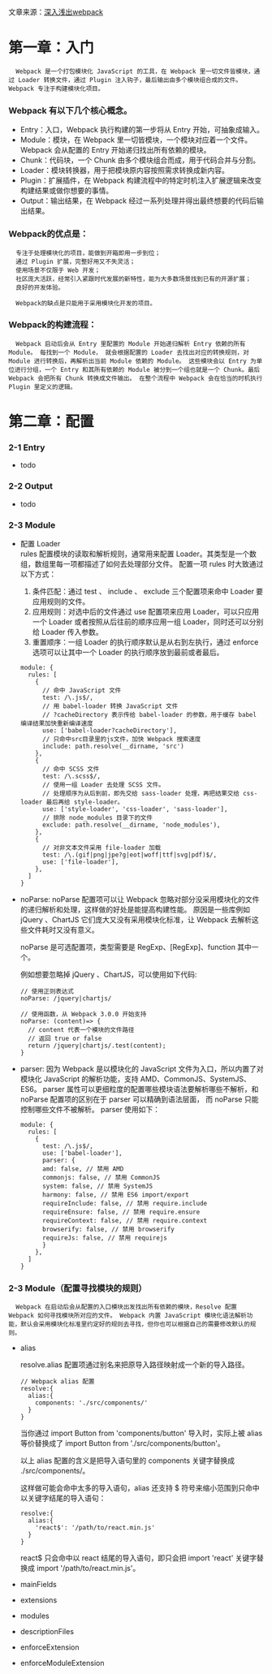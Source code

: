文章来源：[深入浅出webpack](https://github.com/gwuhaolin/dive-into-webpack)

# 第一章：入门

      Webpack 是一个打包模块化 JavaScript 的工具，在 Webpack 里一切文件皆模块，通过 Loader 转换文件，通过 Plugin 注入钩子，最后输出由多个模块组合成的文件。Webpack 专注于构建模块化项目。

### Webpack 有以下几个核心概念。
- Entry：入口，Webpack 执行构建的第一步将从 Entry 开始，可抽象成输入。
- Module：模块，在 Webpack 里一切皆模块，一个模块对应着一个文件。Webpack 会从配置的 Entry 开始递归找出所有依赖的模块。
- Chunk：代码块，一个 Chunk 由多个模块组合而成，用于代码合并与分割。
- Loader：模块转换器，用于把模块原内容按照需求转换成新内容。
- Plugin：扩展插件，在 Webpack 构建流程中的特定时机注入扩展逻辑来改变构建结果或做你想要的事情。
- Output：输出结果，在 Webpack 经过一系列处理并得出最终想要的代码后输出结果。

### Webpack的优点是：
      专注于处理模块化的项目，能做到开箱即用一步到位；
      通过 Plugin 扩展，完整好用又不失灵活；
      使用场景不仅限于 Web 开发；
      社区庞大活跃，经常引入紧跟时代发展的新特性，能为大多数场景找到已有的开源扩展；
      良好的开发体验。
      
      Webpack的缺点是只能用于采用模块化开发的项目。

### Webpack的构建流程：  
      Webpack 启动后会从 Entry 里配置的 Module 开始递归解析 Entry 依赖的所有 Module。 每找到一个 Module， 就会根据配置的 Loader 去找出对应的转换规则，对 Module 进行转换后，再解析出当前 Module 依赖的 Module。 这些模块会以 Entry 为单位进行分组，一个 Entry 和其所有依赖的 Module 被分到一个组也就是一个 Chunk。最后 Webpack 会把所有 Chunk 转换成文件输出。 在整个流程中 Webpack 会在恰当的时机执行 Plugin 里定义的逻辑。


# 第二章：配置
### 2-1 Entry
 - todo
### 2-2 Output 
 -  todo
### 2-3 Module
- 配置 Loader  
  rules 配置模块的读取和解析规则，通常用来配置 Loader。其类型是一个数组，数组里每一项都描述了如何去处理部分文件。 配置一项 rules 时大致通过以下方式：

  1. 条件匹配：通过 test 、 include 、 exclude 三个配置项来命中 Loader 要应用规则的文件。
  2. 应用规则：对选中后的文件通过 use 配置项来应用 Loader，可以只应用一个 Loader 或者按照从后往前的顺序应用一组 Loader，同时还可以分别给 Loader 传入参数。
  3. 重置顺序：一组 Loader 的执行顺序默认是从右到左执行，通过 enforce 选项可以让其中一个 Loader 的执行顺序放到最前或者最后。
  ```
  module: {
    rules: [
      {
        // 命中 JavaScript 文件
        test: /\.js$/,
        // 用 babel-loader 转换 JavaScript 文件
        // ?cacheDirectory 表示传给 babel-loader 的参数，用于缓存 babel 编译结果加快重新编译速度
        use: ['babel-loader?cacheDirectory'],
        // 只命中src目录里的js文件，加快 Webpack 搜索速度
        include: path.resolve(__dirname, 'src')
      },
      {
        // 命中 SCSS 文件
        test: /\.scss$/,
        // 使用一组 Loader 去处理 SCSS 文件。
        // 处理顺序为从后到前，即先交给 sass-loader 处理，再把结果交给 css-loader 最后再给 style-loader。
        use: ['style-loader', 'css-loader', 'sass-loader'],
        // 排除 node_modules 目录下的文件
        exclude: path.resolve(__dirname, 'node_modules'),
      },
      {
        // 对非文本文件采用 file-loader 加载
        test: /\.(gif|png|jpe?g|eot|woff|ttf|svg|pdf)$/,
        use: ['file-loader'],
      },
    ]
  }
  ```
- noParse: 
  noParse 配置项可以让 Webpack 忽略对部分没采用模块化的文件的递归解析和处理，这样做的好处是能提高构建性能。 原因是一些库例如 jQuery 、ChartJS 它们庞大又没有采用模块化标准，让 Webpack 去解析这些文件耗时又没有意义。

  noParse 是可选配置项，类型需要是 RegExp、[RegExp]、function 其中一个。

  例如想要忽略掉 jQuery 、ChartJS，可以使用如下代码: 
  ```
  // 使用正则表达式
  noParse: /jquery|chartjs/

  // 使用函数，从 Webpack 3.0.0 开始支持
  noParse: (content)=> {
    // content 代表一个模块的文件路径
    // 返回 true or false
    return /jquery|chartjs/.test(content);
  }
  ```

- parser: 
    因为 Webpack 是以模块化的 JavaScript 文件为入口，所以内置了对模块化 JavaScript 的解析功能，支持 AMD、CommonJS、SystemJS、ES6。 parser 属性可以更细粒度的配置哪些模块语法要解析哪些不解析，和 noParse 配置项的区别在于 parser 可以精确到语法层面， 而 noParse 只能控制哪些文件不被解析。 parser 使用如下：
    
  ```
  module: {
    rules: [
      {
        test: /\.js$/,
        use: ['babel-loader'],
        parser: {
        amd: false, // 禁用 AMD
        commonjs: false, // 禁用 CommonJS
        system: false, // 禁用 SystemJS
        harmony: false, // 禁用 ES6 import/export
        requireInclude: false, // 禁用 require.include
        requireEnsure: false, // 禁用 require.ensure
        requireContext: false, // 禁用 require.context
        browserify: false, // 禁用 browserify
        requireJs: false, // 禁用 requirejs
        }
      },
    ]
  }
  ```

### 2-3 Module（配置寻找模块的规则）
      Webpack 在启动后会从配置的入口模块出发找出所有依赖的模块，Resolve 配置 Webpack 如何寻找模块所对应的文件。 Webpack 内置 JavaScript 模块化语法解析功能，默认会采用模块化标准里约定好的规则去寻找，但你也可以根据自己的需要修改默认的规则。

- alias  

  resolve.alias 配置项通过别名来把原导入路径映射成一个新的导入路径。

  ```
  // Webpack alias 配置
  resolve:{
    alias:{
      components: './src/components/'
    }
  }
  ```
  当你通过 import Button from 'components/button' 导入时，实际上被 alias 等价替换成了 import Button from './src/components/button'。  

  以上 alias 配置的含义是把导入语句里的 components 关键字替换成 ./src/components/。  

  这样做可能会命中太多的导入语句，alias 还支持 $ 符号来缩小范围到只命中以关键字结尾的导入语句：
  ```
  resolve:{
    alias:{
      'react$': '/path/to/react.min.js'
    }
  }
  ```
  react$ 只会命中以 react 结尾的导入语句，即只会把 import 'react' 关键字替换成 import '/path/to/react.min.js'。

- mainFields

- extensions

- modules

- descriptionFiles

- enforceExtension

- enforceModuleExtension